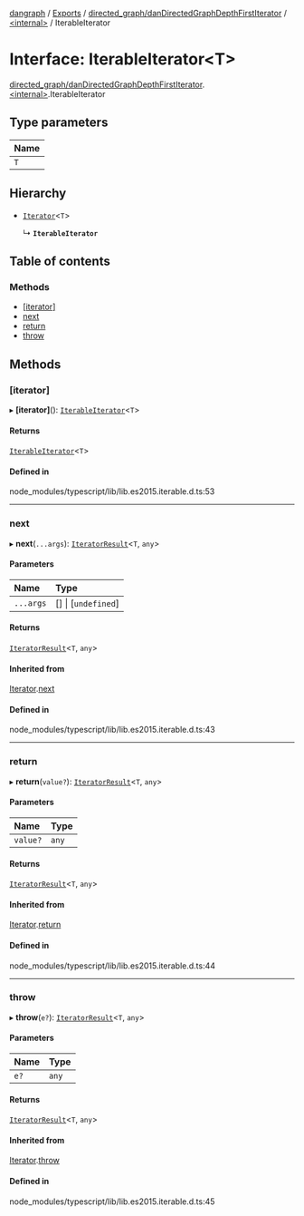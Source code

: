 [dangraph](../README.md) / [Exports](../modules.md) / [directed\_graph/danDirectedGraphDepthFirstIterator](../modules/directed_graph_danDirectedGraphDepthFirstIterator.md) / [\<internal\>](../modules/directed_graph_danDirectedGraphDepthFirstIterator._internal_.md) / IterableIterator

# Interface: IterableIterator\<T\>

[directed\_graph/danDirectedGraphDepthFirstIterator](../modules/directed_graph_danDirectedGraphDepthFirstIterator.md).[\<internal\>](../modules/directed_graph_danDirectedGraphDepthFirstIterator._internal_.md).IterableIterator

## Type parameters

| Name |
| :------ |
| `T` |

## Hierarchy

- [`Iterator`](directed_graph_danDirectedGraphDepthFirstIterator._internal_.Iterator.md)\<`T`\>

  ↳ **`IterableIterator`**

## Table of contents

### Methods

- [[iterator]](directed_graph_danDirectedGraphDepthFirstIterator._internal_.IterableIterator.md#[iterator])
- [next](directed_graph_danDirectedGraphDepthFirstIterator._internal_.IterableIterator.md#next)
- [return](directed_graph_danDirectedGraphDepthFirstIterator._internal_.IterableIterator.md#return)
- [throw](directed_graph_danDirectedGraphDepthFirstIterator._internal_.IterableIterator.md#throw)

## Methods

### [iterator]

▸ **[iterator]**(): [`IterableIterator`](directed_graph_danDirectedGraphDepthFirstIterator._internal_.IterableIterator.md)\<`T`\>

#### Returns

[`IterableIterator`](directed_graph_danDirectedGraphDepthFirstIterator._internal_.IterableIterator.md)\<`T`\>

#### Defined in

node_modules/typescript/lib/lib.es2015.iterable.d.ts:53

___

### next

▸ **next**(`...args`): [`IteratorResult`](../modules/directed_graph_danDirectedGraphDepthFirstIterator._internal_.md#iteratorresult)\<`T`, `any`\>

#### Parameters

| Name | Type |
| :------ | :------ |
| `...args` | [] \| [`undefined`] |

#### Returns

[`IteratorResult`](../modules/directed_graph_danDirectedGraphDepthFirstIterator._internal_.md#iteratorresult)\<`T`, `any`\>

#### Inherited from

[Iterator](directed_graph_danDirectedGraphDepthFirstIterator._internal_.Iterator.md).[next](directed_graph_danDirectedGraphDepthFirstIterator._internal_.Iterator.md#next)

#### Defined in

node_modules/typescript/lib/lib.es2015.iterable.d.ts:43

___

### return

▸ **return**(`value?`): [`IteratorResult`](../modules/directed_graph_danDirectedGraphDepthFirstIterator._internal_.md#iteratorresult)\<`T`, `any`\>

#### Parameters

| Name | Type |
| :------ | :------ |
| `value?` | `any` |

#### Returns

[`IteratorResult`](../modules/directed_graph_danDirectedGraphDepthFirstIterator._internal_.md#iteratorresult)\<`T`, `any`\>

#### Inherited from

[Iterator](directed_graph_danDirectedGraphDepthFirstIterator._internal_.Iterator.md).[return](directed_graph_danDirectedGraphDepthFirstIterator._internal_.Iterator.md#return)

#### Defined in

node_modules/typescript/lib/lib.es2015.iterable.d.ts:44

___

### throw

▸ **throw**(`e?`): [`IteratorResult`](../modules/directed_graph_danDirectedGraphDepthFirstIterator._internal_.md#iteratorresult)\<`T`, `any`\>

#### Parameters

| Name | Type |
| :------ | :------ |
| `e?` | `any` |

#### Returns

[`IteratorResult`](../modules/directed_graph_danDirectedGraphDepthFirstIterator._internal_.md#iteratorresult)\<`T`, `any`\>

#### Inherited from

[Iterator](directed_graph_danDirectedGraphDepthFirstIterator._internal_.Iterator.md).[throw](directed_graph_danDirectedGraphDepthFirstIterator._internal_.Iterator.md#throw)

#### Defined in

node_modules/typescript/lib/lib.es2015.iterable.d.ts:45

